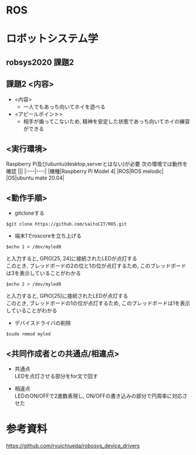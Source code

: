 # ROS

# ロボットシステム学
## robsys2020 課題2 
## 課題2 <内容>
- <内容>
  - 一人でもあっち向いてホイを遊べる
- <アピールポイント>
  - 相手が煽ってこないため, 精神を安定した状態であっち向いてホイの練習ができる
  
## <実行環境>
Raspberry Pi及びubuntu(desktop,serverとはない)が必要
次の環境では動作を確認
|||
|:---|---:|
|機種|Raspberry Pi Model 4|
|ROS|ROS melodic|
|OS|ubuntu mate 20.04|

## <動作手順>
- gitcloneする

```bash:build
$git clone https://github.com/saitoCIT/ROS.git
```

- 端末1でroscoreを立ち上げる

```bash:move
$echo 1 > /dev/myled0
```
と入力すると, GPIO[25, 24]に接続されたLEDが点灯する  
このとき, ブレッドボードの2の位と1の位が点灯するため, このブレッドボードは3を表示していることがわかる

```bash:move
$echo 2 > /dev/myled0
```
と入力すると, GPIO[25]に接続されたLEDが点灯する  
このとき, ブレッドボードの1の位が点灯するため, このブレッドボードは1を表示していることがわかる

- デバイスドライバの削除
```bash:delate device driver
$sudo rmmod myled
```

## <共同作成者との共通点/相違点>
- 共通点  
LEDを点灯させる部分をfor文で回す

- 相違点  
LEDのON/OFFで2進数表現し, ON/OFFの書き込みの部分で円周率に対応させた

# 参考資料
https://github.com/ryuichiueda/robosys_device_drivers
